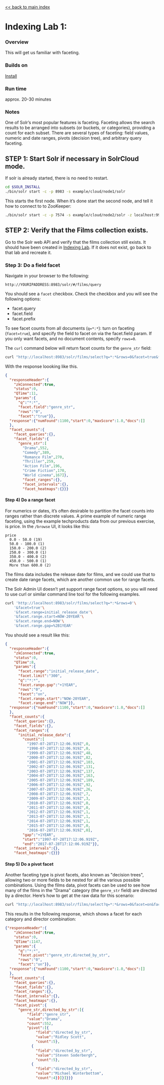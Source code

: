 [\<\< back to main index](../README.md)

# Indexing Lab 1:  

### Overview

This will get us familiar with faceting.

### Builds on
[Install](../install/README.md)

### Run time
approx. 20-30 minutes

### Notes

One of Solr’s most popular features is faceting. Faceting allows the search results to be arranged into 
subsets (or buckets, or categories), providing a count for each subset. There are several types of 
faceting: field values, numeric and date ranges, pivots (decision tree), and arbitrary query faceting.

## STEP 1: Start Solr if necessary in SolrCloud mode.
If solr is already started, there is no need to restart.

```bash
cd $SOLR_INSTALL
./bin/solr start -c -p 8983 -s example/cloud/node1/solr
```

This starts the first node. When it’s done start the second node, and tell it how to connect to to ZooKeeper:

```bash
./bin/solr start -c -p 7574 -s example/cloud/node2/solr -z localhost:9983
```

## STEP 2:  Verify that the Films collection exists.

Go to the Solr web API and verify that the films collection still exists. It should have been created in
[Indexing Lab](../indexing/1-films.md).  If it does not exist, go back to that lab and recreate it.


### Step 3: Do a field facet

Navigate in your browser to the following:

```text
http://YOURIPADDRESS:8983/solr/#/films/query
```

You should see a `facet` checkbox.  Check the checkbox and you will see the following options:

* facet.query
* facet.field
* facet.prefix

To see facet counts from all documents (`q=*:*`): turn on faceting (`facet=true`), and specify the 
field to facet on via the facet.field param. If you only want facets, and no document contents, specify `rows=0`. 

The `curl` command below will return facet counts for the `genre_str` field:

```bash
curl "http://localhost:8983/solr/films/select?q=*:*&rows=0&facet=true&facet.field=genre_str"
```

With the response loooking like this.

```json
{
  "responseHeader":{
    "zkConnected":true,
    "status":0,
    "QTime":11,
    "params":{
      "q":"*:*",
      "facet.field":"genre_str",
      "rows":"0",
      "facet":"true"}},
  "response":{"numFound":1100,"start":0,"maxScore":1.0,"docs":[]
  },
  "facet_counts":{
    "facet_queries":{},
    "facet_fields":{
      "genre_str":[
        "Drama",552,
        "Comedy",389,
        "Romance Film",270,
        "Thriller",259,
        "Action Film",196,
        "Crime Fiction",170,
        "World cinema",167]},
        "facet_ranges":{},
        "facet_intervals":{},
        "facet_heatmaps":{}}}

```



#### Step 4) Do a range facet 

For numerics or dates, it’s often desirable to partition the facet counts into ranges rather than 
discrete values. A prime example of numeric range faceting, using the example techproducts data from our 
previous exercise, is price. In the `/browse` UI, it looks like this:

```text
price
  0.0 - 50.0 (19)
  50.0 - 100.0 (1)
  150.0 - 200.0 (2)
  250.0 - 300.0 (1)
  350.0 - 400.0 (2)
  450.0 - 500.0 (1)
  More than 600.0 (2)
```

The films data includes the release date for films, and we could use that to create date range facets, 
which are another common use for range facets.

The Solr Admin UI doesn’t yet support range facet options, so you will need to use curl or similar 
command line tool for the following examples.

```bash
curl 'http://localhost:8983/solr/films/select?q=*:*&rows=0'\
    '&facet=true'\
    '&facet.range=initial_release_date'\
    '&facet.range.start=NOW-20YEAR'\
    '&facet.range.end=NOW'\
    '&facet.range.gap=%2B1YEAR'
```

You should see a result like this:

```json 
{
  "responseHeader":{
    "zkConnected":true,
    "status":0,
    "QTime":8,
    "params":{
      "facet.range":"initial_release_date",
      "facet.limit":"300",
      "q":"*:*",
      "facet.range.gap":"+1YEAR",
      "rows":"0",
      "facet":"on",
      "facet.range.start":"NOW-20YEAR",
      "facet.range.end":"NOW"}},
  "response":{"numFound":1100,"start":0,"maxScore":1.0,"docs":[]
  },
  "facet_counts":{
    "facet_queries":{},
    "facet_fields":{},
    "facet_ranges":{
      "initial_release_date":{
        "counts":[
          "1997-07-28T17:12:06.919Z",0,
          "1998-07-28T17:12:06.919Z",0,
          "1999-07-28T17:12:06.919Z",48,
          "2000-07-28T17:12:06.919Z",82,
          "2001-07-28T17:12:06.919Z",103,
          "2002-07-28T17:12:06.919Z",131,
          "2003-07-28T17:12:06.919Z",137,
          "2004-07-28T17:12:06.919Z",163,
          "2005-07-28T17:12:06.919Z",189,
          "2006-07-28T17:12:06.919Z",92,
          "2007-07-28T17:12:06.919Z",26,
          "2008-07-28T17:12:06.919Z",7,
          "2009-07-28T17:12:06.919Z",3,
          "2010-07-28T17:12:06.919Z",0,
          "2011-07-28T17:12:06.919Z",0,
          "2012-07-28T17:12:06.919Z",1,
          "2013-07-28T17:12:06.919Z",1,
          "2014-07-28T17:12:06.919Z",1,
          "2015-07-28T17:12:06.919Z",0,
          "2016-07-28T17:12:06.919Z",0],
        "gap":"+1YEAR",
        "start":"1997-07-28T17:12:06.919Z",
        "end":"2017-07-28T17:12:06.919Z"}},
    "facet_intervals":{},
    "facet_heatmaps":{}}}
```


####  Step 5) Do a pivot facet

Another faceting type is pivot facets, also known as "decision trees", allowing two or more fields to be nested for all 
the various possible combinations. Using the films data, pivot facets can be used to see how many of the films in the 
"Drama" category (the `genre_str` field) are directed by a director. Here’s how to get at the raw data for this scenario:



```bash
curl "http://localhost:8983/solr/films/select?q=*:*&rows=0&facet=on&facet.pivot=genre_str,directed_by_str"
```

This results in the following response, which shows a facet for each category and director combination:

```json
{"responseHeader":{
    "zkConnected":true,
    "status":0,
    "QTime":1147,
    "params":{
      "q":"*:*",
      "facet.pivot":"genre_str,directed_by_str",
      "rows":"0",
      "facet":"on"}},
  "response":{"numFound":1100,"start":0,"maxScore":1.0,"docs":[]
  },
  "facet_counts":{
    "facet_queries":{},
    "facet_fields":{},
    "facet_ranges":{},
    "facet_intervals":{},
    "facet_heatmaps":{},
    "facet_pivot":{
      "genre_str,directed_by_str":[{
          "field":"genre_str",
          "value":"Drama",
          "count":552,
          "pivot":[{
              "field":"directed_by_str",
              "value":"Ridley Scott",
              "count":5},
            {
              "field":"directed_by_str",
              "value":"Steven Soderbergh",
              "count":5},
            {
              "field":"directed_by_str",
              "value":"Michael Winterbottom",
              "count":4}}]}]}}}
```

